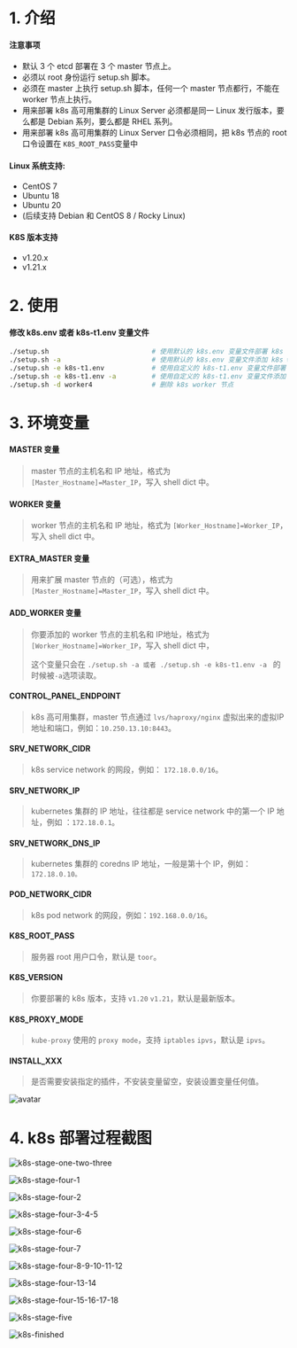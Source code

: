 # 1. 介绍

#### 注意事项 

- 默认 3 个 etcd 部署在 3 个 master 节点上。
- 必须以 root 身份运行 setup.sh 脚本。
- 必须在 master 上执行 setup.sh 脚本，任何一个 master 节点都行，不能在 worker 节点上执行。
- 用来部署 k8s 高可用集群的 Linux Server 必须都是同一 Linux 发行版本，要么都是 Debian 系列，要么都是 RHEL 系列。
- 用来部署 k8s 高可用集群的 Linux Server 口令必须相同，把 k8s 节点的 root 口令设置在 `K8S_ROOT_PASS`变量中 

#### Linux 系统支持:

- CentOS 7
- Ubuntu 18
- Ubuntu 20
- (后续支持 Debian 和 CentOS 8 / Rocky Linux)

#### K8S 版本支持

- v1.20.x
- v1.21.x

# 2. 使用

#### 修改 k8s.env 或者 k8s-t1.env 变量文件

```bash
./setup.sh                     		# 使用默认的 k8s.env 变量文件部署 k8s 高可用集群
./setup.sh -a                  		# 使用默认的 k8s.env 变量文件添加 k8s worker 节点
./setup.sh -e k8s-t1.env       		# 使用自定义的 k8s-t1.env 变量文件部署 k8s 高可用集群
./setup.sh -e k8s-t1.env -a    		# 使用自定义的 k8s-t1.env 变量文件添加 k8s worker 节点
./setup.sh -d worker4          		# 删除 k8s worker 节点
```

# 3. 环境变量



#### MASTER 变量

> master 节点的主机名和 IP 地址，格式为```` [Master_Hostname]=Master_IP````，写入 shell dict 中。

#### WORKER 变量

> worker 节点的主机名和 IP 地址，格式为 ````[Worker_Hostname]=Worker_IP````，写入 shell dict 中。

#### EXTRA_MASTER 变量

> 用来扩展 master 节点的（可选），格式为```` [Master_Hostname]=Master_IP````，写入 shell dict 中。

#### ADD_WORKER 变量

> 你要添加的 worker 节点的主机名和 IP地址，格式为  ````[Worker_Hostname]=Worker_IP````，写入 shell dict 中，
>
> 这个变量只会在 ````./setup.sh -a 或者 ./setup.sh -e k8s-t1.env -a ```` 的时候被```` -a ````选项读取。

#### CONTROL_PANEL_ENDPOINT

> k8s 高可用集群，master 节点通过 ````lvs/haproxy/nginx```` 虚拟出来的虚拟IP 地址和端口，例如：````10.250.13.10:8443````。

#### SRV_NETWORK_CIDR

> k8s service network 的网段，例如： ````172.18.0.0/16````。

#### SRV_NETWORK_IP

> kubernetes 集群的 IP 地址，往往都是 service network 中的第一个 IP 地址，例如 ：````172.18.0.1````。

#### SRV_NETWORK_DNS_IP

> kubernetes 集群的 coredns IP 地址，一般是第十个 IP，例如： ````172.18.0.10。````

#### POD_NETWORK_CIDR

> k8s pod network 的网段，例如：````192.168.0.0/16````。

#### K8S_ROOT_PASS

> 服务器 root 用户口令，默认是 ````toor````。

#### K8S_VERSION

> 你要部署的 k8s 版本，支持 ````v1.20```` ````v1.21````，默认是最新版本。

#### K8S_PROXY_MODE

> ````kube-proxy```` 使用的 ````proxy mode````，支持 ````iptables````  ````ipvs````，默认是 ````ipvs````。

#### INSTALL_XXX

> 是否需要安装指定的插件，不安装变量留空，安装设置变量任何值。



![avatar](images/k8s.env.png)

# 4. k8s 部署过程截图

![k8s-stage-one-two-three](doc/pics/k8s-stage-one-two-three.png)

![k8s-stage-four-1](doc/pics/k8s-stage-four-1.png)

![k8s-stage-four-2](doc/pics/k8s-stage-four-2.png)

![k8s-stage-four-3-4-5](doc/pics/k8s-stage-four-3-4-5.png)

![k8s-stage-four-6](doc/pics/k8s-stage-four-6.png)

![k8s-stage-four-7](doc/pics/k8s-stage-four-7.png)

![k8s-stage-four-8-9-10-11-12](doc/pics/k8s-stage-four-8-9-10-11-12.png)

![k8s-stage-four-13-14](doc/pics/k8s-stage-four-13-14.png)

![k8s-stage-four-15-16-17-18](doc/pics/k8s-stage-four-15-16-17-18.png)

![k8s-stage-five](doc/pics/k8s-stage-five.png)

![k8s-finished](doc/pics/k8s-finished.png)
